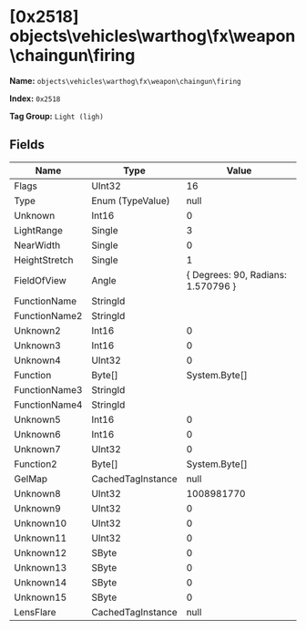 # [0x2518] objects\vehicles\warthog\fx\weapon\chaingun\firing

**Name:** ```objects\vehicles\warthog\fx\weapon\chaingun\firing```

**Index:** ```0x2518```

**Tag Group:** ```Light (ligh)```

## Fields

Name	| Type	| Value
---	|---	|---	|
Flags	|UInt32	|16
Type	|Enum (TypeValue)	|null
Unknown	|Int16	|0
LightRange	|Single	|3
NearWidth	|Single	|0
HeightStretch	|Single	|1
FieldOfView	|Angle	|{ Degrees: 90, Radians: 1.570796 }
FunctionName	|StringId	|
FunctionName2	|StringId	|
Unknown2	|Int16	|0
Unknown3	|Int16	|0
Unknown4	|UInt32	|0
Function	|Byte[]	|System.Byte[]
FunctionName3	|StringId	|
FunctionName4	|StringId	|
Unknown5	|Int16	|0
Unknown6	|Int16	|0
Unknown7	|UInt32	|0
Function2	|Byte[]	|System.Byte[]
GelMap	|CachedTagInstance	|null
Unknown8	|UInt32	|1008981770
Unknown9	|UInt32	|0
Unknown10	|UInt32	|0
Unknown11	|UInt32	|0
Unknown12	|SByte	|0
Unknown13	|SByte	|0
Unknown14	|SByte	|0
Unknown15	|SByte	|0
LensFlare	|CachedTagInstance	|null


